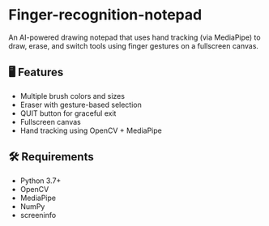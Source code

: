 # Finger-recognition-notepad

An AI-powered drawing notepad that uses hand tracking (via MediaPipe) to draw, erase, and switch tools using finger gestures on a fullscreen canvas.

## 🖥️ Features
- Multiple brush colors and sizes
- Eraser with gesture-based selection
- QUIT button for graceful exit
- Fullscreen canvas
- Hand tracking using OpenCV + MediaPipe

## 🛠️ Requirements
- Python 3.7+
- OpenCV
- MediaPipe
- NumPy
- screeninfo
